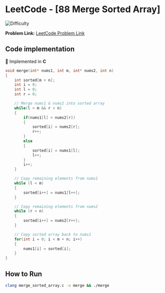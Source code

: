 # LeetCode - [88 Merge Sorted Array]

![Difficulty](https://img.shields.io/badge/Difficulty-easy-green)

**Problem Link:** [LeetCode Problem Link](https://leetcode.com/problems/merge-sorted-array/description/)

## Code implementation

📝 Implemented in **C**

```C
void merge(int* nums1, int m, int* nums2, int n)
{
    int sorted[m + n];
    int i = 0;
    int l = 0;
    int r = 0;

    // Merge nums1 & nums2 into sorted array
    while(l < m && r < n)
    {
        if(nums1[l] > nums2[r])
        {
            sorted[i] = nums2[r];
            r++;
        }
        else
        {
            sorted[i] = nums1[l];
            l++;
        }
        i++;
    }

    // Copy remaining elements from nums1
    while (l < m)
    {
        sorted[i++] = nums1[l++];
    }

    // Copy remaining elements from nums2
    while (r < n)
    {
        sorted[i++] = nums2[r++];
    }

    // Copy sorted array back to nums1
    for(int i = 0; i < m + n; i++)
    {
        nums1[i] = sorted[i];
    }
}
```

## How to Run

```sh
clang merge_sorted_array.c -o merge && ./merge
```
